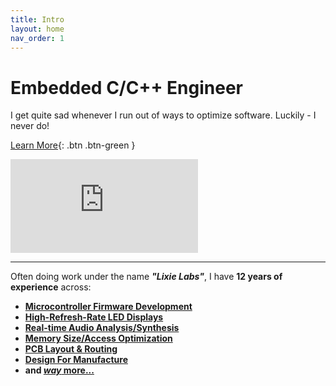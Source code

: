 ```yaml
---
title: Intro
layout: home
nav_order: 1
---
```


# Embedded C/C++ Engineer

I get quite sad whenever I run out of ways to optimize software. Luckily - I never do!<br>

[Learn More](https://connor.nishiji.ma/products.html){: .btn .btn-green }

<iframe class="youtube-video" src="https://www.youtube.com/embed/n2YH9V63OQo" title="YouTube video player" frameborder="0" allow="accelerometer; autoplay; clipboard-write; encrypted-media; gyroscope; picture-in-picture; web-share" allowfullscreen></iframe>

--------

Often doing work under the name ***"Lixie Labs"***, I have **12 years of experience** across:

- **[Microcontroller Firmware Development](TBD)**
- **[High-Refresh-Rate LED Displays](TBD)**
- **[Real-time Audio Analysis/Synthesis](TBD)**
- **[Memory Size/Access Optimization](TBD)**
- **[PCB Layout & Routing](TBD)**
- **[Design For Manufacture](TBD)**
- **and [*way* more...](TBD)**
